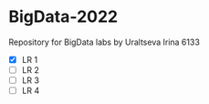 # BigData-2022
Repository for BigData labs by Uraltseva Irina 6133

- [X] LR 1   
- [ ] LR 2  
- [ ] LR 3  
- [ ] LR 4  
